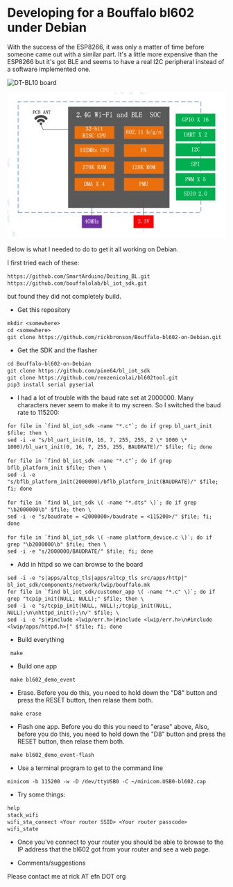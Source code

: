   Developing for a Bouffalo bl602 under Debian
==========================================

  With the success of the ESP8266, it was only a matter of time before someone came out with a similar part.  It's a little more expensive than the ESP8266 but it's got BLE and seems to have a real I2C peripheral instead of a software implemented one.

![DT-BL10 board](https://github.com/rickbronson/Bouffalo-bl602-on-Debian/blob/master/docs/hardware/bl602-board.png.png "/DT-BL10 board")

![bl602 Block Diagram](https://github.com/rickbronson/Bouffalo-bl602-on-Debian/blob/master/docs/hardware/DT-BL10-Block-Diagram.jpg "bl602 Block Diagram")

  Below is what I needed to do to get it all working on Debian.

  I first tried each of these:

```
https://github.com/SmartArduino/Doiting_BL.git
https://github.com/bouffalolab/bl_iot_sdk.git
```

  but found they did not completely build.

 - Get this repository

```
mkdir <somewhere>
cd <somewhere>
git clone https://github.com/rickbronson/Bouffalo-bl602-on-Debian.git
```

 - Get the SDK and the flasher

```
cd Bouffalo-bl602-on-Debian
git clone https://github.com/pine64/bl_iot_sdk
git clone https://github.com/renzenicolai/bl602tool.git
pip3 install serial pyserial
```

 - I had a lot of trouble with the baud rate set at 2000000.  Many characters never seem to make it to my screen.  So I switched the baud rate to 115200:

```
for file in `find bl_iot_sdk -name "*.c"`; do if grep bl_uart_init $file; then \
sed -i -e "s/bl_uart_init(0, 16, 7, 255, 255, 2 \* 1000 \* 1000)/bl_uart_init(0, 16, 7, 255, 255, BAUDRATE)/" $file; fi; done

for file in `find bl_iot_sdk -name "*.c"`; do if grep bflb_platform_init $file; then \
sed -i -e "s/bflb_platform_init(2000000)/bflb_platform_init(BAUDRATE)/" $file; fi; done

for file in `find bl_iot_sdk \( -name "*.dts" \)`; do if grep "\b2000000\b" $file; then \
sed -i -e "s/baudrate = <2000000>/baudrate = <115200>/" $file; fi; done

for file in `find bl_iot_sdk \( -name platform_device.c \)`; do if grep "\b2000000\b" $file; then \
sed -i -e "s/2000000/BAUDRATE/" $file; fi; done
```

 - Add in httpd so we can browse to the board

```
sed -i -e "s|apps/altcp_tls|apps/altcp_tls src/apps/http|" bl_iot_sdk/components/network/lwip/bouffalo.mk
for file in `find bl_iot_sdk/customer_app \( -name "*.c" \)`; do if grep "tcpip_init(NULL, NULL);" $file; then \
sed -i -e "s/tcpip_init(NULL, NULL);/tcpip_init(NULL, NULL);\n\nhttpd_init();\n/" $file; \
sed -i -e "s|#include <lwip/err.h>|#include <lwip/err.h>\n#include <lwip/apps/httpd.h>|" $file; fi; done
```

 - Build everything
 
```
 make
```

 - Build one app
```
 make bl602_demo_event
```

 - Erase.  Before you do this, you need to hold down the "D8" button and press the RESET button, then relase them both.
```
 make erase
```

- Flash one app.  Before you do this you need to "erase" above, Also, before you do this, you need to hold down the "D8" button and press the RESET button, then relase them both.
```
 make bl602_demo_event-flash
```

- Use a terminal program to get to the command line
 
```
minicom -b 115200 -w -D /dev/ttyUSB0 -C ~/minicom.USB0-bl602.cap
```

 - Try some things:
```
help
stack_wifi
wifi_sta_connect <Your router SSID> <Your router passcode>
wifi_state
```

 - Once you've connect to your router you should be able to browse to the IP address that the bl602 got from your router and see a web page.

 - Comments/suggestions

  Please contact me at rick AT efn DOT org
